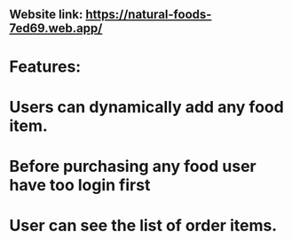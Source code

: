 ## Website link: https://natural-foods-7ed69.web.app/

# Features:
# Users can dynamically add any food item.
# Before purchasing any food user have too login first
# User can see the list of order items. 